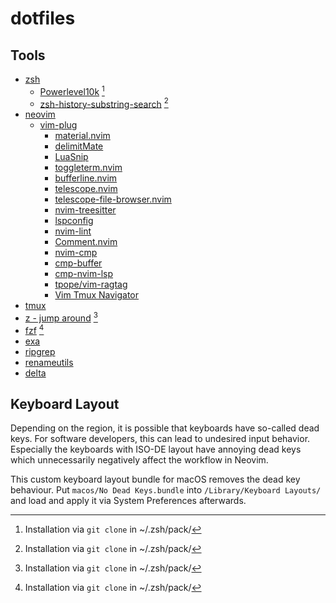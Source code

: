 # dotfiles

## Tools

- [zsh](https://www.zsh.org)
    - [Powerlevel10k](https://github.com/romkatv/powerlevel10k) [^1]
    - [zsh-history-substring-search](https://github.com/zsh-users/zsh-history-substring-search) [^1]
- [neovim](https://www.neovim.io)
    - [vim-plug](https://github.com/junegunn/vim-plug)
        - [material.nvim](https://github.com/marko-cerovac/material.nvim)
        - [delimitMate](https://github.com/Raimondi/delimitMate)
        - [LuaSnip](https://github.com/L3MON4D3/LuaSnip)
        - [toggleterm.nvim](https://github.com/akinsho/toggleterm.nvim)
        - [bufferline.nvim](https://github.com/akinsho/bufferline.nvim)
        - [telescope.nvim](https://github.com/nvim-telescope/telescope.nvim)
        - [telescope-file-browser.nvim](https://github.com/nvim-telescope/telescope-file-browser.nvim)
        - [nvim-treesitter](https://github.com/nvim-treesitter/nvim-treesitter)
        - [lspconfig](https://github.com/neovim/nvim-lspconfig)
        - [nvim-lint](https://github.com/mfussenegger/nvim-lint)
        - [Comment.nvim](https://github.com/numToStr/Comment.nvim)
        - [nvim-cmp](https://github.com/hrsh7th/nvim-cmp/)
        - [cmp-buffer](https://github.com/hrsh7th/cmp-buffer)
        - [cmp-nvim-lsp](https://github.com/hrsh7th/cmp-nvim-lsp)
        - [tpope/vim-ragtag](https://github.com/tpope/vim-ragtag)
        - [Vim Tmux Navigator](https://github.com/christoomey/vim-tmux-navigator)
- [tmux](https://github.com/tmux/tmux/wiki/Installing)
- [z - jump around](https://github.com/rupa/z) [^1]
- [fzf](https://github.com/junegunn/fzf) [^1]
- [exa](https://github.com/ogham/exa)
- [ripgrep](https://github.com/BurntSushi/ripgrep)
- [renameutils](https://www.nongnu.org/renameutils/)
- [delta](https://github.com/dandavison/delta)

## Keyboard Layout

Depending on the region, it is possible that keyboards have so-called dead keys. For software developers, this can lead to undesired input behavior. Especially the keyboards with ISO-DE layout have annoying dead keys which unnecessarily negatively affect the workflow in Neovim.

This custom keyboard layout bundle for macOS removes the dead key behaviour. Put `macos/No Dead Keys.bundle` into `/Library/Keyboard Layouts/` and load and apply it via System Preferences afterwards.

[^1]: Installation via `git clone` in ~/.zsh/pack/<package-name>
